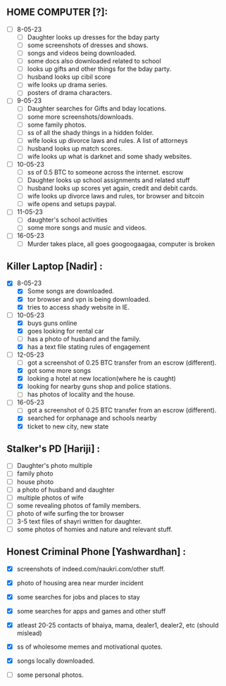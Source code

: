 ## HOME COMPUTER [?]:
- [ ] 8-05-23
	- [ ] Daughter looks up dresses for the bday party
	- [ ] some screenshots of dresses and shows.
	- [ ] songs and videos being downloaded.
	- [ ] some docs also downloaded related to school
	- [ ] looks up gifts and other things for the bday party.
	- [ ] husband looks up cibil score
	- [ ] wife looks up drama series.
	- [ ] posters of drama characters.
	
- [ ] 9-05-23
	- [ ] Daughter searches for Gifts and bday locations.
	- [ ] some more screenshots/downloads.
	- [ ] some family photos.
	- [ ] ss of all the shady things in a hidden folder.
	- [ ] wife looks up divorce laws and rules. A list of attorneys
	- [ ] husband looks up match scores.
	- [ ] wife looks up what is darknet and some shady websites.

- [ ] 10-05-23
	- [ ] ss of 0.5 BTC to someone across the internet. escrow
	- [ ] Daughter looks up school assignments and related stuff
	- [ ] husband looks up scores yet again, credit and debit cards.
	- [ ] wife looks up divorce laws and rules, tor browser and bitcoin
	- [ ] wife opens and setups paypal.

- [ ] 11-05-23
	- [ ] daughter's school activities
	- [ ] some more songs and music and videos.

- [ ] 16-05-23
	- [ ] Murder takes place, all goes googoogaagaa, computer is broken
	
## Killer Laptop [Nadir] :
- [x] 8-05-23
	- [x] Some songs are downloaded. 
	- [x] tor browser and vpn is being downloaded.
	- [x] tries to access shady website in IE.
	
- [ ] 10-05-23
	- [x] buys guns online
	- [x] goes looking for rental car
	- [ ] has a photo of husband and the family.
	- [x] has a text file stating rules of engagement
	
- [ ] 12-05-23
	- [ ] got a screenshot of 0.25 BTC transfer from an escrow (different).
	- [x] got some more songs
	- [x] looking a hotel at new location(where he is caught)
	- [x] looking  for nearby guns shop and police stations.
	- [ ] has photos of locality and the house.

- [ ] 16-05-23
	- [ ] got a screenshot of 0.25 BTC transfer from an escrow (different).
	- [x] searched for orphanage and schools nearby
	- [x] ticket to new city, new state

## Stalker's PD [Hariji] :

- [ ] Daughter's photo multiple
- [ ] family photo
- [ ] house photo
- [ ] a photo of husband and daughter
- [ ] multiple photos of wife
- [ ] some revealing photos of family members.
- [ ] photo of wife surfing the tor browser
- [ ] 3-5 text files of shayri written for daughter.
- [ ] some photos of homies and nature and relevant stuff.

## Honest Criminal Phone [Yashwardhan] :

- [x] screenshots of indeed.com/naukri.com/other stuff.
- [x] photo of housing area near murder incident
- [x] some searches for jobs and places to stay
- [x] some searches for apps and games and other stuff
- [x] atleast 20-25 contacts of bhaiya, mama, dealer1, dealer2, etc (should mislead)
- [x] ss of wholesome memes and motivational quotes.
- [x] songs locally downloaded.
- [ ] some personal photos.

